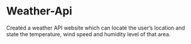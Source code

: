 # Weather-Api
Created a weather API website which can locate the user’s location and state the temperature, wind speed and humidity level of that area.

